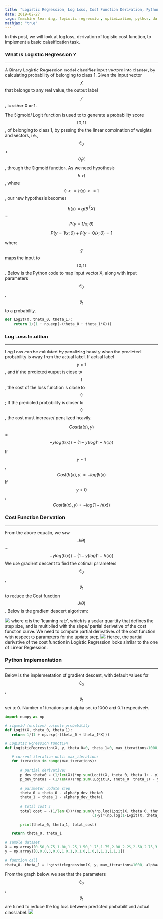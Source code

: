 ```yaml
---
title: "Logistic Regression, Log Loss, Cost Function Derivation, Python Implementation"
date: 2019-02-27
tags: [machine learning, logistic regression, optimization, python, data science, classification, log loss]
mathjax: "true"
---
```

In this post, we will look at log loss, derivation of logistic cost function, to implement a basic calssification task.

### What is Logistic Regression ?
---
A Binary Logistic Regression model classifies input vectors into classes, by calculating probability of belonging to class 1. Given the input vector $$X$$ that belongs to any real value, the output label $$y$$, is either 0 or 1. 

The Sigmoid/ Logit function is used to to generate a probability score $$[0,1]$$, of belonging to class 1, by passing the  the linear combination of weights and vectors, i.e., $${\theta}_0$$ + $${\theta}_1X$$, through the Sigmoid function. As we need hypothesis $$h(x)$$, where $$0<=h(x)<=1$$ , our new hypothesis becomes 

$$h(x) = g({\theta}^TX)$$ = $$P(y=1/x;{\theta})$$

$$P(y=1/x;{\theta}) + P(y=0/x;{\theta}) = 1$$

where $$g$$ maps the input to $$[0,1]$$. Below is the Python code to map input vector X, along with input parameters $${\theta}_0$$, $${\theta}_1$$ to a probability.

```python
def Logit(X, theta_0, theta_1):
    return 1/(1 + np.exp(-(theta_0 + theta_1*X)))
```
### Log Loss Intuition
---
Log Loss can be calulated by penalizing heavily when the predicted probability is away from the actual label. If actual label $$y = 1$$, and if the predicted output is close to $$1$$, the cost of the loss function is close to $$0$$; If the predicted probability is closer to $$0$$, the cost must increase/ penalized heavily. 

$$Cost(h(x),y)$$ =  $$-ylog(h(x))-(1-y)log(1-h(x))$$

If $$y=1$$, $$Cost(h(x),y) = -log(h(x)$$
If $$y=0$$, $$Cost(h(x),y) = -log(1-h(x))$$



### Cost Function Derivation
---
 From the above equatin, we saw $$J({\theta})$$ =  $$-ylog(h(x))-(1-y)log(1-h(x))$$
 We use gradient descent to find the optimal parameters $${\theta}_0$$, $${\theta}_1$$ to reduce the Cost function $$J({\theta})$$. Below is the gradient descent algorithm:
 
 <img src="{{site.url}}{{site.baseurl}}/images/post2/img2.jpeg">
 where α is the ‘learning rate’, which is a scalar quantity that defines the step size, and is multiplied with the slope/ partial derivative of the cost function curve. We need to compute partial derivatives of the cost function with respect to parameters for the update step.
 
  <img src="{{site.url}}{{site.baseurl}}/images/post2/img1.jpeg">
 Hence, the partial derivative of the cost function in Logistic Regression looks similar to the one of Linear Regression. 
 


### Python Implementation
---
 Below is the implementation of gradient descent, with default values for $${\theta}_0$$, $${\theta}_1$$ set to 0. Number of iterations and alpha set to 1000 and 0.1 respectively.
 ```python 
 import numpy as np

# sigmoid function/ outputs probability 
def Logit(X, theta_0, theta_1):
    return 1/(1 + np.exp(-(theta_0 + theta_1*X)))

# Logistic Rgression function
def LogisticRegression(X, y, theta_0=0, theta_1=0, max_iterations=1000, alpha=0.01):

    # current iteration until max_iterations
    for iteration in range(max_iterations):
        
        # partial derivatives
        p_dev_theta0 = (1/len(X))*np.sum(Logit(X, theta_0, theta_1) - y)
        p_dev_theta1 = (1/len(X))*np.sum((Logit(X, theta_0, theta_1) - y)*X)
        
        # parameter update step
        theta_0 = theta_0 - alpha*p_dev_theta0
        theta_1 = theta_1 - alpha*p_dev_theta1
        
        # total cost J
        total_cost = -(1/len(X))*(np.sum(y*np.log(Logit(X, theta_0, theta_1)) + 
                                         (1-y)*(np.log(1-Logit(X, theta_0, theta_1)))))
        
        print(theta_0, theta_1, total_cost)
        
    return theta_0, theta_1

# sample dataset
X = np.array([0.50,0.75,1.00,1.25,1.50,1.75,1.75,2.00,2.25,2.50,2.75,3.00,3.25,3.50,4.00,4.25,4.50,4.75,5.00,5.50])
y = np.array([0,0,0,0,0,0,1,0,1,0,1,0,1,0,1,1,1,1,1,1])

# function call
theta_0, theta_1 = LogisticRegression(X, y, max_iterations=1000, alpha=0.1)
```

From the graph below, we see that the parameters $${\theta}_0$$, $${\theta}_1$$ are tuned to reduce the log loss between predicted probabilit and actual class label. 
 <img src="{{site.url}}{{site.baseurl}}/images/post2/img3.jpeg">